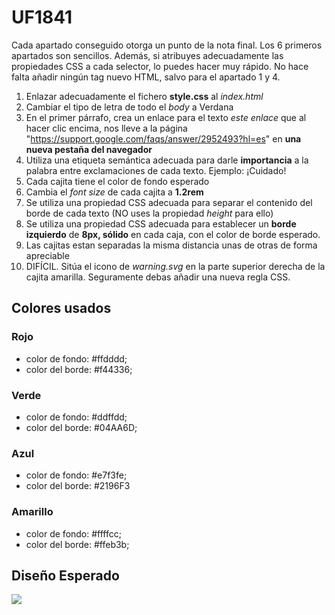 # UF1841

Cada apartado conseguido otorga un punto de la nota final. Los 6 primeros apartados son sencillos. Además, si atribuyes adecuadamente las propiedades CSS a cada selector, lo puedes hacer muy rápido. No hace falta añadir ningún tag nuevo HTML, salvo para el apartado 1 y 4.

1. Enlazar adecuadamente el fichero **style.css** al _index.html_
2. Cambiar el tipo de letra de todo el _body_ a Verdana
3. En el primer párrafo, crea un enlace para el texto _este enlace_ que al hacer clic encima, nos lleve a la página "https://support.google.com/faqs/answer/2952493?hl=es" en **una nueva pestaña del navegador**
4. Utiliza una etiqueta semántica adecuada para darle **importancia** a la palabra entre exclamaciones de cada texto. Ejemplo: <etiqueta>¡Cuidado!<etiqueta>
5. Cada cajita tiene el color de fondo esperado
6. Cambia el _font size_ de cada cajita a **1.2rem**
6. Se utiliza una propiedad CSS adecuada para separar el contenido del borde de cada texto (NO uses la propiedad _height_ para ello)
7. Se utiliza una propiedad CSS adecuada para establecer un **borde izquierdo** de **8px, sólido** en cada caja, con el color de borde esperado.
9. Las cajitas estan separadas la misma distancia unas de otras de forma apreciable
10. DIFÍCIL. Sitúa el icono de _warning.svg_ en la parte superior derecha de la cajita amarilla. Seguramente debas añadir una nueva regla CSS.
## Colores usados

### Rojo
- color de fondo: #ffdddd;
- color del borde: #f44336;

### Verde
- color de fondo: #ddffdd;
- color del borde: #04AA6D;

### Azul
- color de fondo: #e7f3fe;
- color del borde: #2196F3

### Amarillo
- color de fondo: #ffffcc;
- color del borde: #ffeb3b;

## Diseño Esperado

![](diseñoEsperado.png)